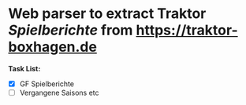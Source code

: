 # Web parser to extract Traktor *Spielberichte* from https://traktor-boxhagen.de

**Task List:**

- [x] GF Spielberichte
- [ ] Vergangene Saisons etc